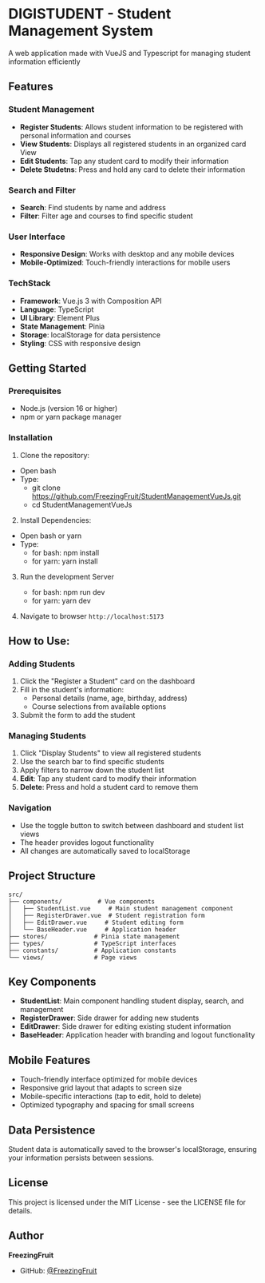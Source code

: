 # DIGISTUDENT - Student Management System

A web application made with VueJS and Typescript for managing student information efficiently

## Features

### Student Management

- **Register Students**: Allows student information to be registered with personal information and courses
- **View Students**: Displays all registered students in an organized card View
- **Edit Students**: Tap any student card to modify their information
- **Delete Studetns**: Press and hold any card to delete their information

### Search and Filter

- **Search**: Find students by name and address
- **Filter**: Filter age and courses to find specific student

### User Interface

- **Responsive Design**: Works with desktop and any mobile devices
- **Mobile-Optimized**: Touch-friendly interactions for mobile users

### TechStack

- **Framework**: Vue.js 3 with Composition API
- **Language**: TypeScript
- **UI Library**: Element Plus
- **State Management**: Pinia
- **Storage**: localStorage for data persistence
- **Styling**: CSS with responsive design

## Getting Started

### Prerequisites

- Node.js (version 16 or higher)
- npm or yarn package manager

### Installation

1. Clone the repository:

- Open bash
- Type:
  - git clone https://github.com/FreezingFruit/StudentManagementVueJs.git
  - cd StudentManagementVueJs

2. Install Dependencies:

- Open bash or yarn
- Type:
  - for bash: npm install
  - for yarn: yarn install

3. Run the development Server

   - for bash: npm run dev
   - for yarn: yarn dev

4. Navigate to browser `http://localhost:5173`

## How to Use:

### Adding Students

1. Click the "Register a Student" card on the dashboard
2. Fill in the student's information:
   - Personal details (name, age, birthday, address)
   - Course selections from available options
3. Submit the form to add the student

### Managing Students

1. Click "Display Students" to view all registered students
2. Use the search bar to find specific students
3. Apply filters to narrow down the student list
4. **Edit**: Tap any student card to modify their information
5. **Delete**: Press and hold a student card to remove them

### Navigation

- Use the toggle button to switch between dashboard and student list views
- The header provides logout functionality
- All changes are automatically saved to localStorage

## Project Structure

```
src/
├── components/          # Vue components
│   ├── StudentList.vue     # Main student management component
│   ├── RegisterDrawer.vue  # Student registration form
│   ├── EditDrawer.vue     # Student editing form
│   └── BaseHeader.vue     # Application header
├── stores/             # Pinia state management
├── types/              # TypeScript interfaces
├── constants/          # Application constants
└── views/              # Page views
```

## Key Components

- **StudentList**: Main component handling student display, search, and management
- **RegisterDrawer**: Side drawer for adding new students
- **EditDrawer**: Side drawer for editing existing student information
- **BaseHeader**: Application header with branding and logout functionality

## Mobile Features

- Touch-friendly interface optimized for mobile devices
- Responsive grid layout that adapts to screen size
- Mobile-specific interactions (tap to edit, hold to delete)
- Optimized typography and spacing for small screens

## Data Persistence

Student data is automatically saved to the browser's localStorage, ensuring your information persists between sessions.

## License

This project is licensed under the MIT License - see the LICENSE file for details.

## Author

**FreezingFruit**

- GitHub: [@FreezingFruit](https://github.com/FreezingFruit)
